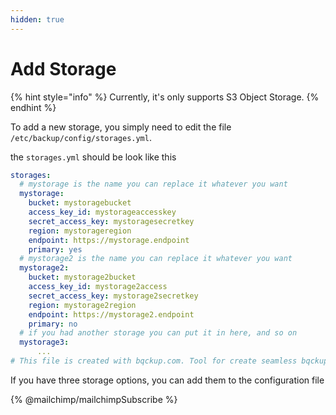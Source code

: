 ```yaml
---
hidden: true
---
```


# Add Storage



{% hint style="info" %}
Currently, it's only supports S3 Object Storage.
{% endhint %}

To add a new storage, you simply need to edit the file `/etc/backup/config/storages.yml`.

the `storages.yml` should be look like this

```yaml
storages:
  # mystorage is the name you can replace it whatever you want
  mystorage:
    bucket: mystoragebucket
    access_key_id: mystorageaccesskey
    secret_access_key: mystoragesecretkey
    region: mystorageregion
    endpoint: https://mystorage.endpoint
    primary: yes
  # mystorage2 is the name you can replace it whatever you want
  mystorage2: 
    bucket: mystorage2bucket
    access_key_id: mystorage2access
    secret_access_key: mystorage2secretkey
    region: mystorage2region
    endpoint: https://mystorage2.endpoint
    primary: no
  # if you had another storage you can put it in here, and so on
  mystorage3:
      ...
# This file is created with bqckup.com. Tool for create seamless bqckup for your website
```

If you have three storage options, you can add them to the configuration file

{% @mailchimp/mailchimpSubscribe %}
